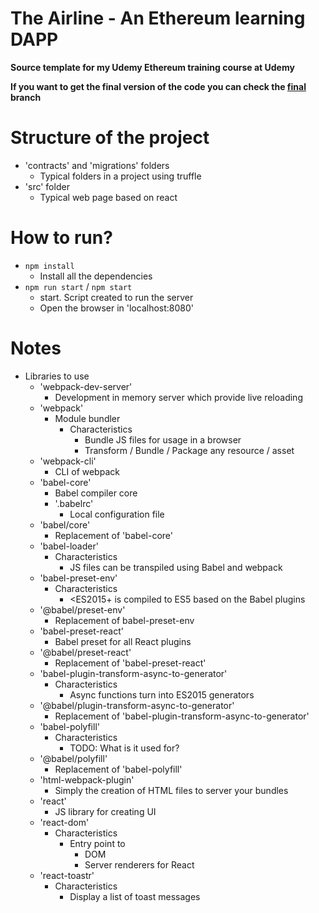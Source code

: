 # The Airline - An Ethereum learning DAPP

**Source template for my Udemy Ethereum training course at Udemy**

**If you want to get the final version of the code you can check the [final](https://github.com/CarlosLanderas/udemy-ethereum-the-airline/tree/final) branch**

# Structure of the project
* 'contracts' and 'migrations' folders
  * Typical folders in a project using truffle
* 'src' folder
  * Typical web page based on react

# How to run?
* `npm install`
  * Install all the dependencies
* `npm run start` / `npm start` 
  * start. Script created to run the server
  * Open the browser in 'localhost:8080'

# Notes
* Libraries to use
  * 'webpack-dev-server'
    * Development in memory server which provide live reloading
  * 'webpack'
    * Module bundler
      * Characteristics
        * Bundle JS files for usage in a browser
        * Transform / Bundle / Package any resource / asset
  * 'webpack-cli'
    * CLI of webpack
  * 'babel-core'
    * Babel compiler core
    * '.babelrc'
      * Local configuration file
  * 'babel/core'
    * Replacement of 'babel-core'
  * 'babel-loader'
    * Characteristics
      * JS files can be transpiled using Babel and webpack
  * 'babel-preset-env'
    * Characteristics
      * <ES2015+ is compiled to ES5 based on the Babel plugins
  * '@babel/preset-env'
    * Replacement of babel-preset-env
  * 'babel-preset-react'
    * Babel preset for all React plugins
  * '@babel/preset-react'
    * Replacement of 'babel-preset-react'
  * 'babel-plugin-transform-async-to-generator'
    * Characteristics
      * Async functions turn into ES2015 generators
  * '@babel/plugin-transform-async-to-generator'
    * Replacement of 'babel-plugin-transform-async-to-generator'
  * 'babel-polyfill'
    * Characteristics
      * TODO: What is it used for?
  * '@babel/polyfill'
    * Replacement of 'babel-polyfill'
  * 'html-webpack-plugin'
    * Simply the creation of HTML files to server your bundles
  * 'react'
    * JS library for creating UI
  * 'react-dom'
    * Characteristics
      * Entry point to 
        * DOM
        * Server renderers for React
  * 'react-toastr'
    * Characteristics
      * Display a list of toast messages
